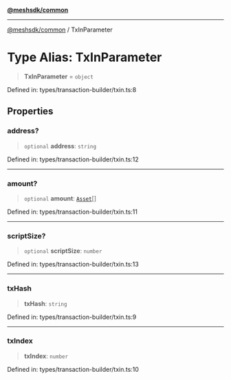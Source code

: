 [**@meshsdk/common**](../README.md)

***

[@meshsdk/common](../globals.md) / TxInParameter

# Type Alias: TxInParameter

> **TxInParameter** = `object`

Defined in: types/transaction-builder/txin.ts:8

## Properties

### address?

> `optional` **address**: `string`

Defined in: types/transaction-builder/txin.ts:12

***

### amount?

> `optional` **amount**: [`Asset`](Asset.md)[]

Defined in: types/transaction-builder/txin.ts:11

***

### scriptSize?

> `optional` **scriptSize**: `number`

Defined in: types/transaction-builder/txin.ts:13

***

### txHash

> **txHash**: `string`

Defined in: types/transaction-builder/txin.ts:9

***

### txIndex

> **txIndex**: `number`

Defined in: types/transaction-builder/txin.ts:10
